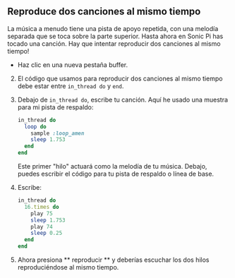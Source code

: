 ## Reproduce dos canciones al mismo tiempo

La música a menudo tiene una pista de apoyo repetida, con una melodía separada que se toca sobre la parte superior. Hasta ahora en Sonic Pi has tocado una canción. Hay que intentar reproducir dos canciones al mismo tiempo!

- Haz clic en una nueva pestaña buffer.

2. El código que usamos para reproducir dos canciones al mismo tiempo debe estar entre `in_thread do` y `end`.

3. Debajo de ` in_thread do `, escribe tu canción. Aquí he usado una muestra para mi pista de respaldo:
    
    ```ruby
    in_thread do
      loop do
        sample :loop_amen
        sleep 1.753
      end
    end       
    ```
    
    Este primer "hilo" actuará como la melodía de tu música. Debajo, puedes escribir el código para tu pista de respaldo o línea de base.

4. Escribe:
    
    ```ruby
    in_thread do
      16.times do
        play 75
        sleep 1.753
        play 74
        sleep 0.25
      end
    end 
    ```

5. Ahora presiona ** reproducir ** y deberías escuchar los dos hilos reproduciéndose al mismo tiempo.